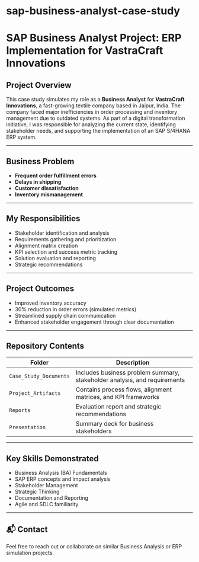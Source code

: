 # sap-business-analyst-case-study
# SAP Business Analyst Project: ERP Implementation for VastraCraft Innovations

## Project Overview

This case study simulates my role as a **Business Analyst** for **VastraCraft Innovations**, a fast-growing textile company based in Jaipur, India. The company faced major inefficiencies in order processing and inventory management due to outdated systems. As part of a digital transformation initiative, I was responsible for analyzing the current state, identifying stakeholder needs, and supporting the implementation of an SAP S/4HANA ERP system.

---

## Business Problem

- **Frequent order fulfillment errors**
- **Delays in shipping**
- **Customer dissatisfaction**
- **Inventory mismanagement**

---

## My Responsibilities

- Stakeholder identification and analysis
- Requirements gathering and prioritization
- Alignment matrix creation
- KPI selection and success metric tracking
- Solution evaluation and reporting
- Strategic recommendations

---

## Project Outcomes

- Improved inventory accuracy
- 30% reduction in order errors (simulated metrics)
- Streamlined supply chain communication
- Enhanced stakeholder engagement through clear documentation

---

## Repository Contents

| Folder | Description |
|--------|-------------|
| `Case_Study_Documents` | Includes business problem summary, stakeholder analysis, and requirements |
| `Project_Artifacts` | Contains process flows, alignment matrices, and KPI frameworks |
| `Reports` | Evaluation report and strategic recommendations |
| `Presentation` | Summary deck for business stakeholders |

---

## Key Skills Demonstrated

- Business Analysis (BA) Fundamentals
- SAP ERP concepts and impact analysis
- Stakeholder Management
- Strategic Thinking
- Documentation and Reporting
- Agile and SDLC familiarity

---

## 📬 Contact

Feel free to reach out or collaborate on similar Business Analysis or ERP simulation projects.



